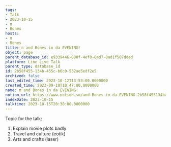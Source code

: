 ```yaml
---
tags:
- Talk
- 2023-10-15
- π
- Bones
hosts:
- π
- Bones
title: π and Bones in da EVENING!
object: page
parent_database_id: e9339446-880f-4ef0-8ad7-8ad1f507dded
platform: Line Live Talk
parent_type: database_id
id: 2b58f455-134b-455c-b6c0-532ae5edf2e5
archived: false
last_edited_time: 2023-10-12T13:53:00.0000000
created_time: 2023-09-18T10:47:00.0000000
name: π and Bones in da EVENING!
notion_url: https://www.notion.so/and-Bones-in-da-EVENING-2b58f455134b455cb6c0532ae5edf2e5
indexDate: 2023-10-15
talktime: 2023-10-15T20:30:00.0000000
---
```


Topic for the talk:
1. Explain movie plots  badly 
2. Travel and culture (eotik)
3. Arts and crafts (laser)

























